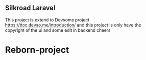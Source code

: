 ## Silkroad Laravel

This project is extend to Devsome project https://doc.devso.me/introduction/ and this project is only have the copyright of the ui and some edit in backend cheers
# Reborn-project

